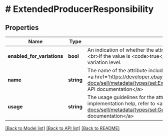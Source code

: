 # # ExtendedProducerResponsibility

## Properties

Name | Type | Description | Notes
------------ | ------------- | ------------- | -------------
**enabled_for_variations** | **bool** | An indication of whether the attribute can be enabled for listing variations.&lt;br&gt;&lt;br&gt;If the value is &lt;code&gt;true&lt;/code&gt;, the attribute may be specified at the variation level. | [optional]
**name** | **string** | The name of the attribute included in the policy. For implementation help, refer to &lt;a href&#x3D;&#39;https://developer.ebay.com/api-docs/sell/metadata/types/sel:ExtendedProducerResponsibilityEnum&#39;&gt;eBay API documentation&lt;/a&gt; | [optional]
**usage** | **string** | The usage guidelines for the attribute, in the specified marketplace. For implementation help, refer to &lt;a href&#x3D;&#39;https://developer.ebay.com/api-docs/sell/metadata/types/sel:GenericUsageEnum&#39;&gt;eBay API documentation&lt;/a&gt; | [optional]

[[Back to Model list]](../../README.md#models) [[Back to API list]](../../README.md#endpoints) [[Back to README]](../../README.md)
